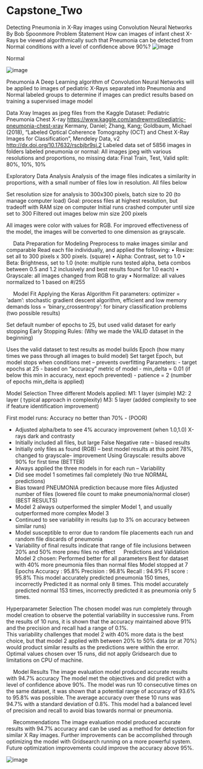 # Capstone_Two
Detecting Pneumonia in X-Ray images using Convolution Neural Networks
By Bob Spoonmore
Problem Statement
How can images of infant chest X-Rays be viewed algorithmically such that Pneumonia can be detected from Normal conditions with a level of confidence above 90%?
 ![image](https://user-images.githubusercontent.com/79801542/131737028-ddcee13a-2f1a-4469-bf62-99941710c041.png)
    
Normal			

![image](https://user-images.githubusercontent.com/79801542/131737084-b9e5fadd-dfe7-4e54-9ccf-8333b6cb1654.png)

Pneumonia
A Deep Learning algorithm of Convolution Neural Networks will be applied to images of pediatric X-Rays separated into Pneumonia and Normal labeled groups to determine if images can predict results based on training a supervised image model
 

Data 
Xray Images as jpeg files from the Kaggle Dataset:  Pediatric Pneumonia Chest X-ray https://www.kaggle.com/andrewmvd/pediatric-pneumonia-chest-xray
Kermany, Daniel; Zhang, Kang; Goldbaum, Michael (2018), “Labeled Optical Coherence Tomography (OCT) and Chest X-Ray Images for Classification”, Mendeley Data, v2 http://dx.doi.org/10.17632/rscbjbr9sj.2
Labeled data set of 5856 images in folders labeled pneumonia or normal:  All images jpeg with various resolutions and proportions, no missing data:  Final Train, Test, Valid split:  80%, 10%, 10%
 

Exploratory Data Analysis 
Analysis of the image files indicates a similarity in proportions, with a small number of files low in resolution.  All files below 
   
Set resolution size for analysis to 300x300 pixels, batch size to 20  (to manage computer load)
Goal: process files at highest resolution, but tradeoff with RAM size on computer
Initial runs crashed computer until size set to 300
Filtered out images below min size 200 pixels

All images were color with values for RGB.  For improved effectiveness of the model, the images will be converted to one dimension as grayscale.



 
Data Preparation for Modeling 
Preprocess to make images similar and comparable
Read each file individually, and applied the following:
•	Resize: set all to 300 pixels x 300 pixels. (square)
•	Alpha: Contrast, set to 1.0
•	Beta: Brightness, set to 1.0
(note: multiple runs tested alpha, beta combos between 0.5 and 1.2 inclusively and best results found for 1.0 each)
•	Grayscale: all images changed from RGB to gray
•	Normalize: all values normalized to 1 based on #/255









 
Model Fit
Applying the Keras Algorithm
Fit parameters: 
optimizer = ‘adam’: stochastic gradient descent algorithm, efficient and low memory demands
loss = ‘binary_crossentropy’: for binary classification problems (two possible results)

Set default number of epochs to 25, but used valid dataset for early stopping
Early Stopping Rules: (Why we made the VALID dataset in the beginning)
                             
Uses the valid dataset to test results as model builds
 	Epoch (how many times we pass through all images to build model)
        	Set target Epoch, but model stops when conditions met – prevents overfitting
           Parameters: 
		- target epochs at 25
		- based on “accuracy” metric of model
		- min_delta = 0.01  (if below this min in accuracy, next epoch prevented)
		- patience = 2 (number of epochs min_delta is applied)
 

Model Selection
Three different Models applied:
M1: 1 layer (simple)
M2: 2 layer ( typical approach in complexity)
M3: 5 layer (added complexity to see if feature identification improvement)

 
First model runs: Accuracy no better than 70% - (POOR)
  - Adjusted alpha/beta to see 4% accuracy improvement (when 1.0,1.0)  X-rays dark and contrasty
  - Initially included all files, but large False Negative rate – biased results
  - Initially only files as found (RGB) – best model results at this point 78%, changed to grayscale- improvement
Using Grayscale: results above 90% for first time (BETTER)
  - Always applied the three models in for each run – Variability
  - Did see model 1 sometimes fail completely (No true NORMAL predictions)
  - Bias toward PNEUMONIA prediction because more files
Adjusted number of files (lowered file count to make pneumonia/normal closer) (BEST RESULTS)
  - Model 2 always outperformed the simpler Model 1, and usually outperformed more complex Model 3  
  - Continued to see variability in results (up to 3% on accuracy between similar runs)
  - Model susceptible to error due to random file placements each run and random file discards of pneumonia
  - Variability of final results indicate that range of file inclusions between 20% and 50% more pneu files no effect
 
Predictions and Validation 
Model 2 chosen:
Performed better for all parameters
Best for dataset with 40% more pneumonia files than normal files
Model stopped at 7 Epochs
Accuracy : 95.8%
Precision : 96.8%
Recall       : 94.9%
F1 score  : 95.8%
This model accurately predicted pneumonia 150 times, incorrectly 
Predicted it as normal only 8 times.
This model accurately predicted normal 153 times, incorrectly predicted it as pneumonia only 5 times.							
								








 
 Hyperparameter Selection
The chosen model was run completely through model creation to observe the potential variability in successive runs.  From the results of 10 runs, it is shown that the accuracy maintained above 91% and the precision and recall had a range of 0.1%.  
This variability challenges that model 2 with 40% more data is the best choice, but that model 2 applied with between 20% to 50% data (or at 70%) would product similar results as the predictions were within the error.  Optimal values chosen over 15 runs, did not apply Gridsearch due to limitations on CPU of machine.



 
Model Results
The image evaluation model produced accurate results with 94.7% accuracy
The model met the objectives and did predict with a level of confidence above 90%. The model was run 10 consecutive times on the same dataset, it was shown that a potential range of accuracy of 93.6% to 95.8% was possible.  The average accuracy over these 10 runs was 94.7% with a standard deviation of 0.8%. This model had a balanced level of precision and recall to avoid bias towards normal or pneumonia.











 
Recommendations
The image evaluation model produced accurate results with 94.7% accuracy and can be used as a method for detection for similar X Ray images.
Further improvements can be accomplished through optimizing the model with Gridsearch running on a more powerful system.  Future optimization improvements could improve the accuracy above 95%.
 
![image](https://user-images.githubusercontent.com/79801542/131736852-4e7198cd-6e7b-4eea-8139-00ac84aab025.png)

